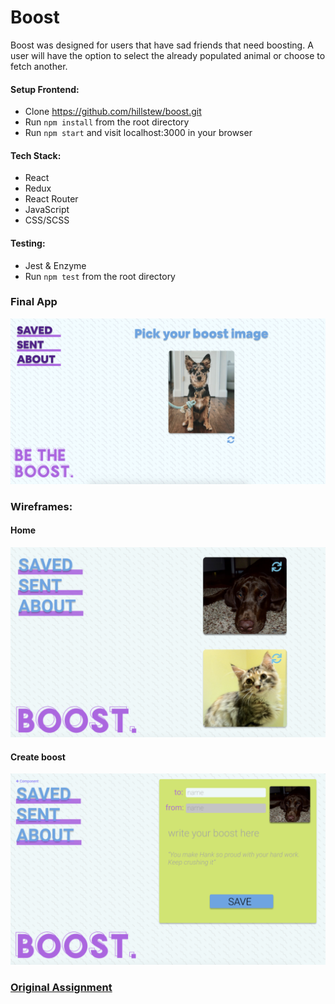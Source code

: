 # Boost

Boost was designed for users that have sad friends that need boosting. A user will have the option to select the already populated animal or choose to fetch another. 

#### Setup Frontend:
- Clone https://github.com/hillstew/boost.git
- Run `npm install` from the root directory  
- Run `npm start` and visit localhost:3000 in your browser  

#### Tech Stack:
* React
* Redux
* React Router
* JavaScript
* CSS/SCSS

#### Testing:
* Jest & Enzyme
* Run `npm test` from the root directory  

### Final App
![app demo](./public/wireframe3.png)

### Wireframes:
#### Home
![Wireframes-home](./public/wireframe1.png)
#### Create boost
![Wireframes-createboost](./public/wireframe2.png)

### [Original Assignment](http://frontend.turing.io/projects/binary-challenge.html)
